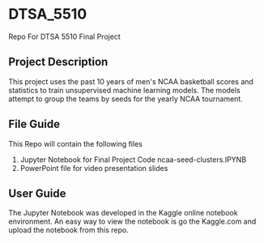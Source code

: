 # DTSA_5510
Repo For DTSA 5510 Final Project

## Project Description
This project uses the past 10 years of men's NCAA basketball scores and statistics to train unsupervised machine learning models. The models attempt to group the teams by seeds for the yearly NCAA tournament.

## File Guide
This Repo will contain the following files
1. Jupyter Notebook for Final Project Code
   ncaa-seed-clusters.IPYNB
2. PowerPoint file for video presentation slides

## User Guide
The Jupyter Notebook was developed in the Kaggle online notebook environment. An easy way to view the notebook is go the Kaggle.com and upload the notebook from this repo.
